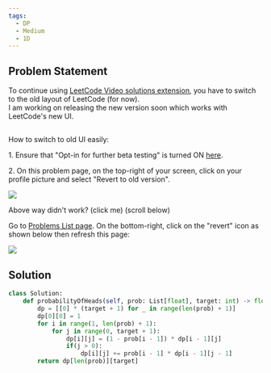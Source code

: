 ```yaml
---
tags:
  - DP
  - Medium
  - 1D
---
```


## Problem Statement

To continue using [LeetCode Video solutions extension](https://chrome.google.com/webstore/detail/leetcode-video-solutions/ilnmgkahgjdpkoliooildngldmilhelm?hl=en), you have to switch to the old layout of LeetCode (for now).  
I am working on releasing the new version soon which works with LeetCode's new UI.

##

How to switch to old UI easily:

1\. Ensure that "Opt-in for further beta testing" is turned ON [here](https://leetcode.com/profile/lab).

2\. On this problem page, on the top-right of your screen, click on your profile picture and select "Revert to old version".

![](https://res.cloudinary.com/geekysrm/image/upload/v1669754713/problem-page-old-ui-button.png)

Above way didn't work? (click me) (scroll below)

Go to [Problems List page](https://leetcode.com/problemset/all/). On the bottom-right, click on the "revert" icon as shown below then refresh this page:

![](https://res.cloudinary.com/geekysrm/image/upload/v1669754439/problems-list-old-ui-button.png)

## Solution

```python
class Solution:
    def probabilityOfHeads(self, prob: List[float], target: int) -> float:
        dp = [[0] * (target + 1) for _ in range(len(prob) + 1)]
        dp[0][0] = 1
        for i in range(1, len(prob) + 1):
            for j in range(0, target + 1):
                dp[i][j] = (1 - prob[i - 1]) * dp[i - 1][j]
                if(j > 0):
                    dp[i][j] += prob[i - 1] * dp[i - 1][j - 1]
        return dp[len(prob)][target]
```
